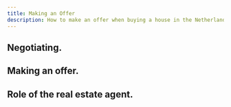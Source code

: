 ```yaml
---
title: Making an Offer
description: How to make an offer when buying a house in the Netherlands. 
---
```



## Negotiating. 

## Making an offer. 

## Role of the real estate agent. 



